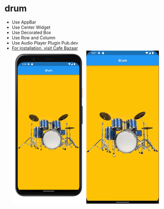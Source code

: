 # drum

- Use AppBar
- Use Center Widget
- Use Decorated Box 
- Use Row and Column 
- Use Audio Player Plugin Pub.dev <br>
- <a href="https://cafebazaar.ir/app/com.example.drum_x">For installation, visit Cafe Bazaar</a><br>
<img src="1.png" with="500" height="500"> <img src="2.gif" with="500" height="500">

